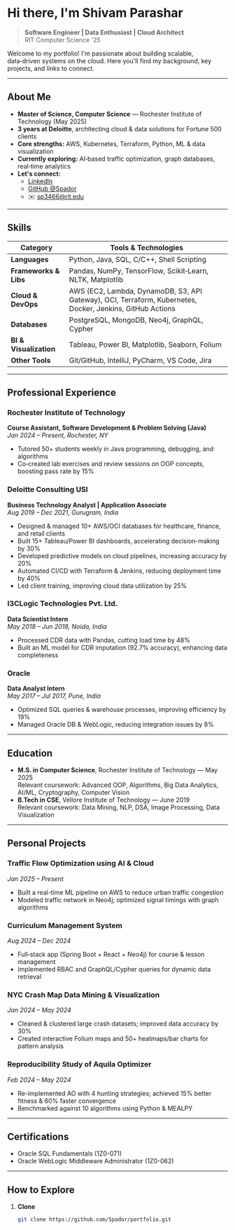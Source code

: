 # Hi there, I'm Shivam Parashar

> **Software Engineer | Data Enthusiast | Cloud Architect**  
> RIT Computer Science '25

Welcome to my portfolio! I'm passionate about building scalable, data‑driven systems on the cloud. Here you'll find my background, key projects, and links to connect.

---

## About Me

- **Master of Science, Computer Science** — Rochester Institute of Technology (May 2025)  
- **3 years at Deloitte**, architecting cloud & data solutions for Fortune 500 clients  
- **Core strengths:** AWS, Kubernetes, Terraform, Python, ML & data visualization  
- **Currently exploring:** AI‑based traffic optimization, graph databases, real‑time analytics  
- **Let's connect:**  
  - [LinkedIn](https://www.linkedin.com/in/shivam-parashar-2764ba113)  
  - [GitHub @Spador](https://github.com/Spador)  
  - ✉️ sp3466@rit.edu  

---

## Skills

| Category               | Tools & Technologies                                           |
|------------------------|----------------------------------------------------------------|
| **Languages**          | Python, Java, SQL, C/C++, Shell Scripting                     |
| **Frameworks & Libs**  | Pandas, NumPy, TensorFlow, Scikit‑Learn, NLTK, Matplotlib      |
| **Cloud & DevOps**     | AWS (EC2, Lambda, DynamoDB, S3, API Gateway), OCI, Terraform, Kubernetes, Docker, Jenkins, GitHub Actions |
| **Databases**          | PostgreSQL, MongoDB, Neo4j, GraphQL, Cypher                   |
| **BI & Visualization** | Tableau, Power BI, Matplotlib, Seaborn, Folium                |
| **Other Tools**        | Git/GitHub, IntelliJ, PyCharm, VS Code, Jira                  |

---

## Professional Experience

### Rochester Institute of Technology  
**Course Assistant, Software Development & Problem Solving (Java)**  
*Jan 2024 – Present, Rochester, NY*  
- Tutored 50+ students weekly in Java programming, debugging, and algorithms  
- Co‑created lab exercises and review sessions on OOP concepts, boosting pass rate by 15%

### Deloitte Consulting USI  
**Business Technology Analyst | Application Associate**  
*Aug 2019 – Dec 2021, Gurugram, India*  
- Designed & managed 10+ AWS/OCI databases for healthcare, finance, and retail clients  
- Built 15+ Tableau/Power BI dashboards, accelerating decision-making by 30%  
- Developed predictive models on cloud pipelines, increasing accuracy by 20%  
- Automated CI/CD with Terraform & Jenkins, reducing deployment time by 40%  
- Led client training, improving cloud data utilization by 25%

### I3CLogic Technologies Pvt. Ltd.  
**Data Scientist Intern**  
*May 2018 – Jun 2018, Noida, India*  
- Processed CDR data with Pandas, cutting load time by 48%  
- Built an ML model for CDR imputation (92.7% accuracy), enhancing data completeness  

### Oracle  
**Data Analyst Intern**  
*May 2017 – Jul 2017, Pune, India*  
- Optimized SQL queries & warehouse processes, improving efficiency by 19%  
- Managed Oracle DB & WebLogic, reducing integration issues by 8%

---

## Education

- **M.S. in Computer Science**, Rochester Institute of Technology — May 2025  
  Relevant coursework: Advanced OOP, Algorithms, Big Data Analytics, AI/ML, Cryptography, Computer Vision  
- **B.Tech in CSE**, Vellore Institute of Technology — June 2019  
  Relevant coursework: Data Mining, NLP, DSA, Image Processing, Data Visualization  

---

## Personal Projects

### Traffic Flow Optimization using AI & Cloud  
*Jan 2025 – Present*  
- Built a real-time ML pipeline on AWS to reduce urban traffic congestion  
- Modeled traffic network in Neo4j; optimized signal timings with graph algorithms  

### Curriculum Management System  
*Aug 2024 – Dec 2024*  
- Full‑stack app (Spring Boot + React + Neo4j) for course & lesson management  
- Implemented RBAC and GraphQL/Cypher queries for dynamic data retrieval  

### NYC Crash Map Data Mining & Visualization  
*Jan 2024 – May 2024*  
- Cleaned & clustered large crash datasets; improved data accuracy by 30%  
- Created interactive Folium maps and 50+ heatmaps/bar charts for pattern analysis  

### Reproducibility Study of Aquila Optimizer  
*Feb 2024 – May 2024*  
- Re-implemented AO with 4 hunting strategies; achieved 15% better fitness & 60% faster convergence  
- Benchmarked against 10 algorithms using Python & MEALPY  

---

## Certifications

- Oracle SQL Fundamentals (1Z0-071)  
- Oracle WebLogic Middleware Administrator (1Z0-062)  

---

## How to Explore

1. **Clone**  
   ```bash
   git clone https://github.com/Spador/portfolio.git
   ```

